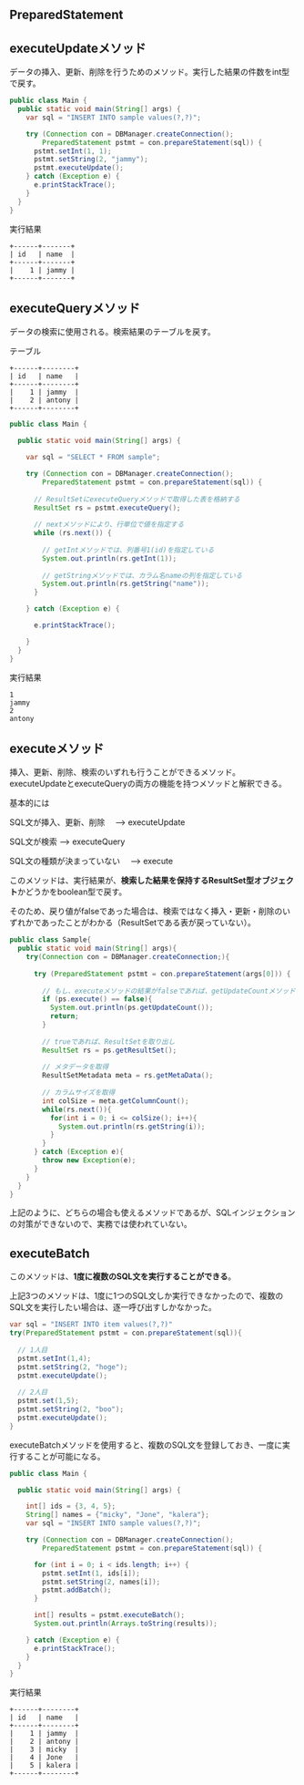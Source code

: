 ## PreparedStatement

## executeUpdateメソッド

データの挿入、更新、削除を行うためのメソッド。実行した結果の件数をint型で戻す。

```Java
public class Main {
  public static void main(String[] args) {
    var sql = "INSERT INTO sample values(?,?)";

    try (Connection con = DBManager.createConnection();
        PreparedStatement pstmt = con.prepareStatement(sql)) {
      pstmt.setInt(1, 1);
      pstmt.setString(2, "jammy");
      pstmt.executeUpdate();
    } catch (Exception e) {
      e.printStackTrace();
    }
  }
}
```

実行結果

```console
+------+-------+
| id   | name  |
+------+-------+
|    1 | jammy |
+------+-------+
```

## executeQueryメソッド

データの検索に使用される。検索結果のテーブルを戻す。

テーブル

```console
+------+--------+
| id   | name   |
+------+--------+
|    1 | jammy  |
|    2 | antony |
+------+--------+
```

```Java
public class Main {

  public static void main(String[] args) {

    var sql = "SELECT * FROM sample";

    try (Connection con = DBManager.createConnection();
        PreparedStatement pstmt = con.prepareStatement(sql)) {
      
      // ResultSetにexecuteQueryメソッドで取得した表を格納する
      ResultSet rs = pstmt.executeQuery();
      
      // nextメソッドにより、行単位で値を指定する
      while (rs.next()) {
        
        // getIntメソッドでは、列番号1(id)を指定している
        System.out.println(rs.getInt(1));
        
        // getStringメソッドでは、カラム名nameの列を指定している
        System.out.println(rs.getString("name"));
      }

    } catch (Exception e) {

      e.printStackTrace();

    }
  }
}
```

実行結果

```console
1
jammy
2
antony
```

## executeメソッド

挿入、更新、削除、検索のいずれも行うことができるメソッド。executeUpdateとexecuteQueryの両方の機能を持つメソッドと解釈できる。

基本的には

SQL文が挿入、更新、削除　 -->  executeUpdate

SQL文が検索 --> executeQuery

SQL文の種類が決まっていない　 -->  execute

このメソッドは、実行結果が、**検索した結果を保持するResultSet型オブジェクト**かどうかをboolean型で戻す。

そのため、戻り値がfalseであった場合は、検索ではなく挿入・更新・削除のいずれかであったことがわかる（ResultSetである表が戻っていない）。

```Java
public class Sample{
  public static void main(String[] args){
    try(Connection con = DBManager.createConnection;){
      
      try (PreparedStatement pstmt = con.prepareStatement(args[0])) {
        
        // もし、executeメソッドの結果がfalseであれば、getUpdateCountメソッドを用いて、結果の件数を取得する
        if (ps.execute() == false){
          System.out.println(ps.getUpdateCount());
          return;
        }
        
        // trueであれば、ResultSetを取り出し
        ResultSet rs = ps.getResultSet();
        
        // メタデータを取得
        ResultSetMetadata meta = rs.getMetaData();
        
        // カラムサイズを取得
        int colSize = meta.getColumnCount();
        while(rs.next()){
          for(int i = 0; i <= colSize(); i++){
            System.out.println(rs.getString(i));
          }
        }
      } catch (Exception e){
        throw new Exception(e);
      }
    }
  }
}
```

上記のように、どちらの場合も使えるメソッドであるが、SQLインジェクションの対策ができないので、実務では使われていない。

## executeBatch

このメソッドは、**1度に複数のSQL文を実行することができる**。

上記3つのメソッドは、1度に1つのSQL文しか実行できなかったので、複数のSQL文を実行したい場合は、逐一呼び出すしかなかった。

```Java
var sql = "INSERT INTO item values(?,?)"
try(PreparedStatement pstmt = con.prepareStatement(sql)){
  
  // 1人目
  pstmt.setInt(1,4);
  pstmt.setString(2, "hoge");
  pstmt.executeUpdate();
  
  // 2人目
  pstmt.set(1,5);
  pstmt.setString(2, "boo");
  pstmt.executeUpdate();
}
```

executeBatchメソッドを使用すると、複数のSQL文を登録しておき、一度に実行することが可能になる。

```Java
public class Main {

  public static void main(String[] args) {

    int[] ids = {3, 4, 5};
    String[] names = {"micky", "Jone", "kalera"};
    var sql = "INSERT INTO sample values(?,?)";

    try (Connection con = DBManager.createConnection();
        PreparedStatement pstmt = con.prepareStatement(sql)) {

      for (int i = 0; i < ids.length; i++) {
        pstmt.setInt(1, ids[i]);
        pstmt.setString(2, names[i]);
        pstmt.addBatch();
      }

      int[] results = pstmt.executeBatch();
      System.out.println(Arrays.toString(results));

    } catch (Exception e) {
      e.printStackTrace();
    }
  }
}
```

実行結果

```console
+------+--------+
| id   | name   |
+------+--------+
|    1 | jammy  |
|    2 | antony |
|    3 | micky  |
|    4 | Jone   |
|    5 | kalera |
+------+--------+
```
